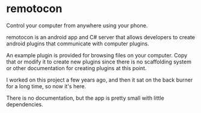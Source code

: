 remotocon
=========

Control your computer from anywhere using your phone.

remotocon is an android app and C# server that allows developers to create android plugins that communicate with computer plugins.

An example plugin is provided for browsing files on your computer. Copy that or modify it to create new plugins since there is no scaffolding system or other documentation for creating plugins at this point.

I worked on this project a few years ago, and then it sat on the back burner for a long time, so now it's here.

There is no documentation, but the app is pretty small with little dependencies.